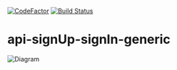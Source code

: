 [![CodeFactor](https://www.codefactor.io/repository/github/idylicaro/api-signup-signin-generic/badge)](https://www.codefactor.io/repository/github/idylicaro/api-signup-signin-generic)
[![Build Status](https://travis-ci.com/idylicaro/api-signUp-signIn-generic.svg?branch=master)](https://travis-ci.com/idylicaro/api-signUp-signIn-generic)
# api-signUp-signIn-generic
![Diagram](https://github.com/idylicaro/api-condominium/blob/master/Docs/Diagrams/SignUpDiagram.png)
